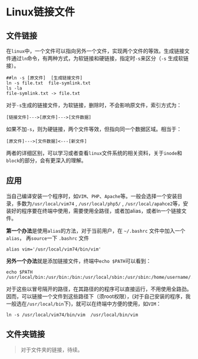 # Linux链接文件

## 文件链接
在`linux`中，一个文件可以指向另外一个文件，实现两个文件的等效。生成链接文件通过`ln`命令，有两种方式，为软链接和硬链接，指定时`-s`来区分（`-s` 生成软链接）。
```
##ln -s [原文件]  [生成链接文件]
ln -s file.txt  file-symlink.txt
ls -la 
file-symlink.txt -> file.txt
```
对于`-s`生成的链接文件，为软链接，删除时，不会影响原文件，索引方式为：
```
[链接文件]--->[原文件]--->[文件数据]
```
如果不加`-s`，则为硬链接，两个文件等效，但指向同一个数据区域。相当于：
```
[原文件]--->[文件数据]<---[新文件] 
```

两者的详细区别，可以学习或者查看`linux`文件系统的相关资料，关于`inode`和`block`的部分，会有更深入的理解。

## 应用
当自己编译安装一个程序时，如`VIM`、`PHP`、`Apache`等。一般会选择一个安装目录，多数为`/usr/local/vim74` , `/usr/local/php5/` , `/usr/local/apahce2`等，安装好的程序要在终端中使用，需要使用全路径，或者加alias，或者ln一个链接文件。

**第一个办法**是使用`alias`的方法，对于当前用户，在 `~/.bashrc` 文件中加入一个`alias`， 再`source`一下 `.bashrc` 文件
```
alias vim='/usr/local/vim74/bin/vim'
```
**另外一个办法**就是添加链接文件，终端中`echo $PATH`可以看到：
```
echo $PATH
/usr/local/bin:/usr/bin:/bin:/usr/local/sbin:/usr/sbin:/home/username/.local/bin:/home/username/bin
```
对于这些以冒号隔开的路径，在其路径的的程序可以直接运行，不用使用全路劲。因而，可以链接一个文件到这些路径下（须root权限），(对于自己安装的程序，我一般选在`/usr/local/bin`下)，就可以在终端中方便的使用，如`VIM`：
```
ln -s /usr/local/vim74/bin/vim  /usr/local/bin/vim
```

## 文件夹链接
> 对于文件夹的链接，待续。
